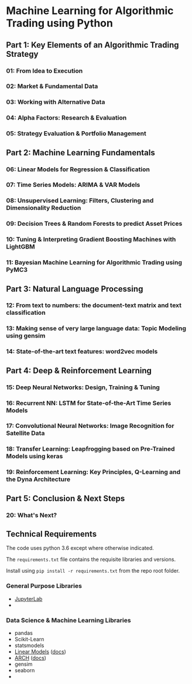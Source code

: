 # Machine Learning for Algorithmic Trading using Python

## Part 1: Key Elements of an Algorithmic Trading Strategy

### 01: From Idea to Execution
### 02: Market & Fundamental Data
### 03: Working with Alternative Data
### 04: Alpha Factors: Research & Evaluation
### 05: Strategy Evaluation & Portfolio Management

## Part 2: Machine Learning Fundamentals

### 06: Linear Models for Regression & Classification
### 07: Time Series Models: ARIMA & VAR Models
### 08: Unsupervised Learning: Filters, Clustering and Dimensionality Reduction
### 09: Decision Trees & Random Forests to predict Asset Prices
### 10: Tuning & Interpreting Gradient Boosting Machines with LightGBM
### 11: Bayesian Machine Learning for Algorithmic Trading using PyMC3

## Part 3: Natural Language Processing

### 12:	From text to numbers: the document-text matrix and text classification
### 13:	Making sense of very large language data: Topic Modeling using gensim
### 14:	State-of-the-art text features: word2vec models

## Part 4: Deep & Reinforcement Learning

### 15:	Deep Neural Networks: Design, Training & Tuning
### 16:	Recurrent NN: LSTM for State-of-the-Art Time Series Models
### 17:	Convolutional Neural Networks: Image Recognition for Satellite Data
### 18:	Transfer Learning: Leapfrogging based on Pre-Trained Models using keras
### 19:	Reinforcement Learning: Key Principles, Q-Learning and the Dyna Architecture

## Part 5: Conclusion & Next Steps

### 20:	What's Next?

## Technical Requirements

The code uses python 3.6 except where otherwise indicated.

The `requirements.txt` file contains the requisite libraries and versions.

Install using `pip install -r requirements.txt` from the repo root folder.

### General Purpose Libraries

- [JupyterLab](https://github.com/jupyterlab/jupyterlab)
-

### Data Science & Machine Learning Libraries


- pandas
- Scikit-Learn
- statsmodels
- [Linear Models](https://github.com/bashtage/linearmodels) ([docs](https://bashtage.github.io/linearmodels/doc))
- [ARCH](https://github.com/bashtage/arch) ([docs](http://bashtage.github.io/arch/doc/index.html))
- gensim
- seaborn
-

